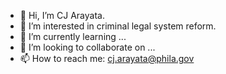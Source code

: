 - 👋 Hi, I’m CJ Arayata.
- 👀 I’m interested in criminal legal system reform.
- 🌱 I’m currently learning ...
- 💞️ I’m looking to collaborate on ...
- 📫 How to reach me: cj.arayata@phila.gov

<!---
cj-arayata-dao/cj-arayata-dao is a ✨ special ✨ repository because its `README.md` (this file) appears on your GitHub profile.
You can click the Preview link to take a look at your changes.
--->
